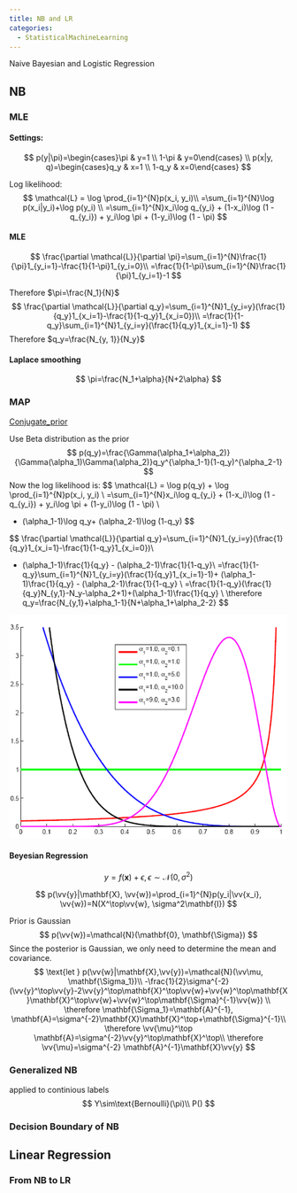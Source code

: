 ```yaml
---
title: NB and LR
categories:
  - StatisticalMachineLearning
---
```




Naive Bayesian and Logistic Regression

<!-- more -->

## NB

### MLE

#### Settings:

$$
p(y|\pi)=\begin{cases}\pi & y=1 \\ 1-\pi & y=0\end{cases} \\
p(x|y, q)=\begin{cases}q_y & x=1 \\ 1-q_y & x=0\end{cases}
$$

Log likelihood:
$$
\mathcal{L} = \log \prod_{i=1}^{N}p(x_i, y_i)\\
=\sum_{i=1}^{N}\log p(x_i|y_i)+\log p(y_i) \\
=\sum_{i=1}^{N}x_i\log q_{y_i} + (1-x_i)\log (1 - q_{y_i}) + y_i\log \pi + (1-y_i)\log (1 - \pi)
$$

#### MLE

$$
\frac{\partial \mathcal{L}}{\partial \pi}=\sum_{i=1}^{N}\frac{1}{\pi}1_{y_i=1}-\frac{1}{1-\pi}1_{y_i=0}\\
=\frac{1}{1-\pi}\sum_{i=1}^{N}\frac{1}{\pi}1_{y_i=1}-1
$$

Therefore $\pi=\frac{N_1}{N}$
$$
\frac{\partial \mathcal{L}}{\partial q_y}=\sum_{i=1}^{N}1_{y_i=y}(\frac{1}{q_y}1_{x_i=1}-\frac{1}{1-q_y}1_{x_i=0})\\
=\frac{1}{1-q_y}\sum_{i=1}^{N}1_{y_i=y}(\frac{1}{q_y}1_{x_i=1}-1)
$$
Therefore $q_y=\frac{N_{y, 1}}{N_y}$

#### Laplace smoothing

$$
\pi=\frac{N_1+\alpha}{N+2\alpha}
$$

### MAP

[Conjugate_prior](https://en.wikipedia.org/wiki/Conjugate_prior)

Use Beta distribution as the prior
$$
p(q_y)=\frac{\Gamma(\alpha_1+\alpha_2)}{\Gamma(\alpha_1)\Gamma(\alpha_2)}q_y^{\alpha_1-1}(1-q_y)^{\alpha_2-1}
$$
Now the log likelihood is:
$$
\mathcal{L} = \log p(q_y) + \log \prod_{i=1}^{N}p(x_i, y_i) \\
=\sum_{i=1}^{N}x_i\log q_{y_i} + (1-x_i)\log (1 - q_{y_i}) + y_i\log \pi + (1-y_i)\log (1 - \pi) \\
+ (\alpha_1-1)\log q_y+ (\alpha_2-1)\log (1-q_y)
$$

$$
\frac{\partial \mathcal{L}}{\partial q_y}=\sum_{i=1}^{N}1_{y_i=y}(\frac{1}{q_y}1_{x_i=1}-\frac{1}{1-q_y}1_{x_i=0})\\
+ (\alpha_1-1)\frac{1}{q_y} - (\alpha_2-1)\frac{1}{1-q_y}\\
=\frac{1}{1-q_y}\sum_{i=1}^{N}1_{y_i=y}(\frac{1}{q_y}1_{x_i=1}-1)+ (\alpha_1-1)\frac{1}{q_y} - (\alpha_2-1)\frac{1}{1-q_y} \\
=\frac{1}{1-q_y}(\frac{1}{q_y}N_{y,1}-N_y-\alpha_2+1)+(\alpha_1-1)\frac{1}{q_y} \\
\therefore q_y=\frac{N_{y,1}+\alpha_1-1}{N+\alpha_1+\alpha_2-2}
$$

![image-20190418201126654](nb_and_lr/image-20190418201126654.png)

#### Beyesian Regression

$$
\newcommand{\vv}[1]{\boldsymbol{#1}}
y=f(\vv{x})+\epsilon, \epsilon \sim \mathcal{N}(0, \sigma^2)
$$

$$
p(\vv{y}|\mathbf{X}, \vv{w})=\prod_{i=1}^{N}p(y_i|\vv{x_i}, \vv{w})=N(X^\top\vv{w}, \sigma^2\mathbf{I})
$$

Prior is Gaussian
$$
p(\vv{w})=\mathcal{N}(\mathbf{0}, \mathbf{\Sigma})
$$
Since the posterior is Gaussian, we only need to determine the mean and covariance.
$$
\text{let } p(\vv{w}|\mathbf{X},\vv{y})=\mathcal{N}(\vv\mu, \mathbf{\Sigma_1})\\
-\frac{1}{2}\sigma^{-2}(\vv{y}^\top\vv{y}-2\vv{y}^\top\mathbf{X}^\top\vv{w}+\vv{w}^\top\mathbf{X}\mathbf{X}^\top\vv{w}+\vv{w}^\top\mathbf{\Sigma}^{-1}\vv{w}) \\
\therefore \mathbf{\Sigma_1}=\mathbf{A}^{-1}, \mathbf{A}=\sigma^{-2}\mathbf{X}\mathbf{X}^\top+\mathbf{\Sigma}^{-1}\\
\therefore \vv{\mu}^\top \mathbf{A}=\sigma^{-2}\vv{y}^\top\mathbf{X}^\top\\
\therefore \vv{\mu}=\sigma^{-2} \mathbf{A}^{-1}\mathbf{X}\vv{y}
$$
### Generalized NB

applied to continious labels
$$
Y\sim\text{Bernoulli}(\pi)\\
P()
$$


### Decision Boundary of NB



## Linear Regression

### From NB to LR

